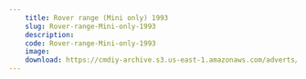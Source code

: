 ```yaml
---
    title: Rover range (Mini only) 1993
    slug: Rover-range-Mini-only-1993
    description:
    code: Rover-range-Mini-only-1993
    image:
    download: https://cmdiy-archive.s3.us-east-1.amazonaws.com/adverts/documents/Rover+range+(Mini+only)+1993.pdf
---
```

<!-- Content of the page -->

##
        